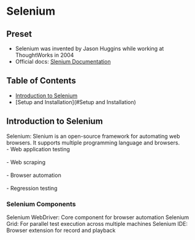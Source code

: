 # Selenium
## Preset
- Selenium was invented by Jason Huggins while working at ThoughtWorks in 2004
- Official docs: [Slenium Documentation](https://www.selenium.dev/documentation/overview/)

## Table of Contents

- [Introduction to Selenium ](#Introduction-to-selenium)
- [Setup and Installation](#Setup and Installation)

## Introduction to Selenium

Selenium: Slenium is an open-source framework for automating web browsers. It supports multiple programming language and browsers.
<br> - Web application testing</br>
<br> - Web scraping</br>
<br> - Browser automation</br>
<br> - Regression testing</br>

### Selenium Components

Selenium WebDriver: Core component for browser automation
Selenium Grid: For parallel test execution across multiple machines
Selenium IDE: Browser extension for record and playback
